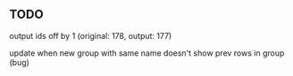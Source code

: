 
## TODO

output ids off by 1 (original: 178, output: 177)

update when new group with same name doesn't show prev rows in group (bug)
